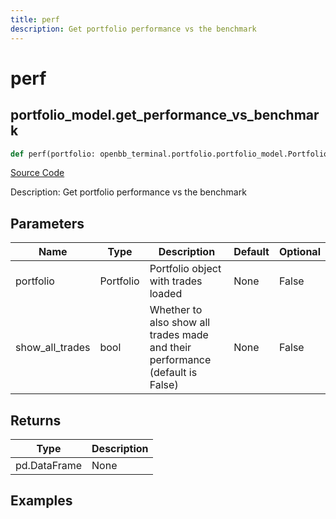 ```yaml
---
title: perf
description: Get portfolio performance vs the benchmark
---
```

# perf

## portfolio_model.get_performance_vs_benchmark

```python
def perf(portfolio: openbb_terminal.portfolio.portfolio_model.PortfolioModel, show_all_trades: bool) -> DataFrame:
```
[Source Code](https://github.com/OpenBB-finance/OpenBBTerminal/tree/main/openbb_terminal/portfolio/portfolio_model.py#L1580)

Description: Get portfolio performance vs the benchmark

## Parameters

| Name | Type | Description | Default | Optional |
| ---- | ---- | ----------- | ------- | -------- |
| portfolio | Portfolio | Portfolio object with trades loaded | None | False |
| show_all_trades | bool | Whether to also show all trades made and their performance (default is False) | None | False |

## Returns

| Type | Description |
| ---- | ----------- |
| pd.DataFrame | None |

## Examples

